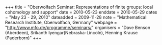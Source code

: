 +++
title = "Oberwolfach Seminar: Representations of finite groups: local cohomology and support"
date = 2010-05-23
enddate = 2010-05-29
dates = "May 23 - 29, 2010"
dateadded = 2009-11-28
note = "Mathematical Research Institute, Oberwolfach, Germany"
webpage = "http://www.mfo.de/programme/seminars/"
organisers = "Dave Benson (Aberdeen), Srikanth Iyengar(Nebraska-Lincoln), Henning 
Krause (Paderborn)"
+++
